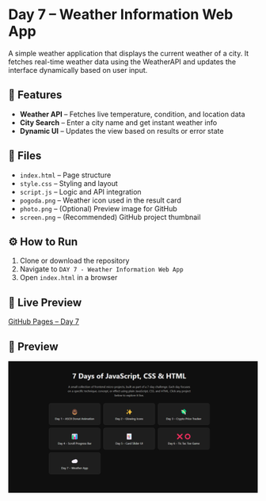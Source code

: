 # Day 7 – Weather Information Web App

A simple weather application that displays the current weather of a city. It fetches real-time weather data using the WeatherAPI and updates the interface dynamically based on user input.

## 🚀 Features

- **Weather API** – Fetches live temperature, condition, and location data
- **City Search** – Enter a city name and get instant weather info
- **Dynamic UI** – Updates the view based on results or error state

## 📂 Files

- `index.html` – Page structure  
- `style.css` – Styling and layout  
- `script.js` – Logic and API integration  
- `pogoda.png` – Weather icon used in the result card  
- `photo.png` – (Optional) Preview image for GitHub  
- `screen.png` – (Recommended) GitHub project thumbnail

## ⚙️ How to Run

1. Clone or download the repository  
2. Navigate to `DAY 7 - Weather Information Web App`  
3. Open `index.html` in a browser

## 🔗 Live Preview

[GitHub Pages – Day 7](https://whereismytime.github.io/7-Days-of-JavaScript-CSS-HTML/DAY%207%20-%20Weather%20Information%20Web%20App/)

## 📸 Preview

![Preview](screen.png)
